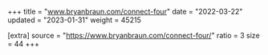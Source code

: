 +++
title = "www.bryanbraun.com/connect-four"
date = "2022-03-22"
updated = "2023-01-31"
weight = 45215

[extra]
source = "https://www.bryanbraun.com/connect-four/"
ratio = 3
size = 44
+++
